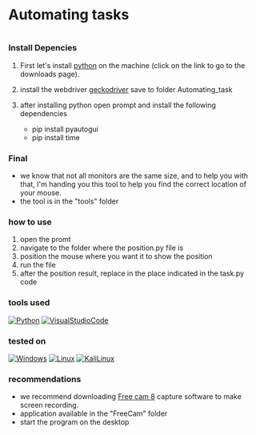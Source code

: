 <h1> Automating tasks <h1>

### Install Depencies

1. First let's install [python](https://www.python.org/downloads/) on the machine (click on the link to go to the downloads page).

2. install the webdriver [geckodriver](https://github.com/mozilla/geckodriver/releases) save to folder Automating_task

3. after installing python open prompt and install the following dependencies
    - pip install pyautogui
    - pip install time 

 ### Final
 - we know that not all monitors are the same size, and to help you with that, I'm handing you this tool to help you find the correct location of your mouse.
 - the tool is in the "tools" folder
 ### how to use
 1. open the promt  
 2. navigate to the folder where the position.py file is
 3. position the mouse where you want it to show the position  
 4. run the file
 5. after the position result, replace in the place indicated in the task.py code

 ### tools used

 [![Python](https://img.shields.io/badge/Python-FFD43B?style=for-the-badge&logo=python&logoColor=darkgreen)]()
 [![VisualStudioCode](https://img.shields.io/badge/Visual_Studio_Code-0078D4?style=for-the-badge&<logo=visual%20studio%20code&logoColor=white)]()

 ### tested on

 [![Windows](https://img.shields.io/badge/Windows-0078D6?style=for-the-badge&logo=windows&logoColor=white)]()
[![Linux](https://img.shields.io/badge/Linux-FCC624?style=for-the-badge&logo=linux&logoColor=black)]()
[![KaliLinux](https://img.shields.io/badge/Kali_Linux-557C94?style=for-the-badge&logo=kali-linux&<logoColor=white)]()

### recommendations
- we recommend downloading [Free cam 8](https://www.freescreenrecording.com/) capture software to make screen recording.
- application available in the "FreeCam" folder
- start the program on the desktop